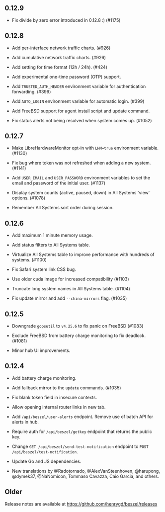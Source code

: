 ## 0.12.9

- Fix divide by zero error introduced in 0.12.8 :) (#1175)


## 0.12.8

- Add per-interface network traffic charts. (#926)

- Add cumulative network traffic charts. (#926)

- Add setting for time format (12h / 24h). (#424)

- Add experimental one-time password (OTP) support.

- Add `TRUSTED_AUTH_HEADER` environment variable for authentication forwarding. (#399)

- Add `AUTO_LOGIN` environment variable for automatic login. (#399)

- Add FreeBSD support for agent install script and update command.

- Fix status alerts not being resolved when system comes up. (#1052)

## 0.12.7

- Make LibreHardwareMonitor opt-in with `LHM=true` environment variable. (#1130)

- Fix bug where token was not refreshed when adding a new system. (#1141)

- Add `USER_EMAIL` and `USER_PASSWORD` environment variables to set the email and password of the initial user. (#1137)

- Display system counts (active, paused, down) in All Systems 'view' options. (#1078)

- Remember All Systems sort order during session.

## 0.12.6

- Add maximum 1 minute memory usage.

- Add status filters to All Systems table.

- Virtualize All Systems table to improve performance with hundreds of systems. (#1100)

- Fix Safari system link CSS bug.

- Use older cuda image for increased compatibility (#1103)

- Truncate long system names in All Systems table. (#1104)

- Fix update mirror and add `--china-mirrors` flag. (#1035)

## 0.12.5

- Downgrade `gopsutil` to `v4.25.6` to fix panic on FreeBSD (#1083)

- Exclude FreeBSD from battery charge monitoring to fix deadlock. (#1081)

- Minor hub UI improvements.

## 0.12.4

- Add battery charge monitoring.

- Add fallback mirror to the `update` commands. (#1035)

- Fix blank token field in insecure contexts.

- Allow opening internal router links in new tab.

- Add `/api/beszel/user-alerts` endpoint. Remove use of batch API for alerts in hub.

- Require auth for `/api/beszel/getkey` endpoint that returns the public key.

- Change `GET /api/beszel/send-test-notification` endpoint to `POST /api/beszel/test-notification`.

- Update Go and JS dependencies.

- New translations by @Radotornado, @AlexVanSteenhoven, @harupong, @dymek37, @NaNomicon, Tommaso Cavazza, Caio Garcia, and others.

## Older

Release notes are available at https://github.com/henrygd/beszel/releases
